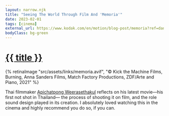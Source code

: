 ```yaml
---
layout: narrow.njk
title: "Seeing The World Through Film And 'Memoria'"
date: 2023-02-01
tags: [cinema]
external_url: https://www.kodak.com/en/motion/blog-post/memoria?ref=daniel.pizza
bodyClass: bg-green
---
```

<h1><a href="{{ external_url }}">{{ title }}</a></h1>

{% retinaImage "src/assets/links/memoria.avif", "© Kick the Machine Films, Burning, Anna Sanders Films, Match Factory Productions, ZDF/Arte and Piano, 2021" %}

Thai filmmaker [Apichatpong Weerasethakul](https://letterboxd.com/director/apichatpong-weerasethakul/?ref=daniel.pizza) reflects on his latest movie—his first not shot in Thailand— the process of shooting it on film, and the role sound design played in its creation. I absolutely loved watching this in the cinema and highly recommend you do so, if you can.
